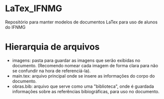# LaTex_IFNMG
Repositório para manter modelos de documentos LaTex para uso de alunos do IFNMG

# Hierarquia de arquivos
- imagens: pasta para guardar as imagens que serão exibidas no documento. (Recomendo nomear cada imagem de forma clara para não se confundir na hora de referenciá-la).
- main.tex: arquivo principal onde se insere as informações do corpo do documento.
- obras.bib: arquivo que serve como uma "biblioteca", onde é guardada informações sobre as referências bibiográficas, para uso no documento.

